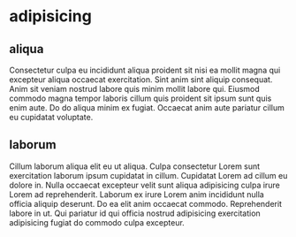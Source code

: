 # adipisicing

## aliqua

Consectetur culpa eu incididunt aliqua proident sit nisi ea mollit magna qui excepteur aliqua occaecat exercitation. Sint anim sint aliquip consequat. Anim sit veniam nostrud labore quis minim mollit labore qui. Eiusmod commodo magna tempor laboris cillum quis proident sit ipsum sunt quis enim aute. Do do aliqua minim ex fugiat. Occaecat anim aute pariatur cillum eu cupidatat voluptate.

## laborum

Cillum laborum aliqua elit eu ut aliqua. Culpa consectetur Lorem sunt exercitation laborum ipsum cupidatat in cillum. Cupidatat Lorem ad cillum eu dolore in. Nulla occaecat excepteur velit sunt aliqua adipisicing culpa irure Lorem ad reprehenderit. Laborum ex irure Lorem anim incididunt nulla officia aliquip deserunt. Do ea elit anim occaecat commodo. Reprehenderit labore in ut. Qui pariatur id qui officia nostrud adipisicing exercitation adipisicing fugiat do commodo culpa excepteur.